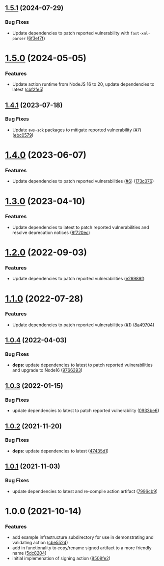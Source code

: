 ## [1.5.1](https://github.com/clowdhaus/aws-lambda-code-signing-action/compare/v1.5.0...v1.5.1) (2024-07-29)


### Bug Fixes

* Update dependencies to patch reported vulnerability with `fast-xml-parser` ([6f3ef7f](https://github.com/clowdhaus/aws-lambda-code-signing-action/commit/6f3ef7f599715a1ab928a2f143d5c6775d8a4762))

# [1.5.0](https://github.com/clowdhaus/aws-lambda-code-signing-action/compare/v1.4.1...v1.5.0) (2024-05-05)


### Features

* Update action runtime from NodeJS 16 to 20, update dependencies to latest ([cbf2fe5](https://github.com/clowdhaus/aws-lambda-code-signing-action/commit/cbf2fe56cc291cc8fb7fe9b7147a84a800aacc0e))

## [1.4.1](https://github.com/clowdhaus/aws-lambda-code-signing-action/compare/v1.4.0...v1.4.1) (2023-07-18)


### Bug Fixes

* Update `aws-sdk` packages to mitigate reported vulnerability ([#7](https://github.com/clowdhaus/aws-lambda-code-signing-action/issues/7)) ([ebc0579](https://github.com/clowdhaus/aws-lambda-code-signing-action/commit/ebc0579f1459c40a2313869bdf65c951bb3cd4d1))

# [1.4.0](https://github.com/clowdhaus/aws-lambda-code-signing-action/compare/v1.3.0...v1.4.0) (2023-06-07)


### Features

* Update dependencies to patch reported vulnerabilities ([#6](https://github.com/clowdhaus/aws-lambda-code-signing-action/issues/6)) ([173c076](https://github.com/clowdhaus/aws-lambda-code-signing-action/commit/173c0767472d1530f46f2529e65057b8eee5e8b1))

# [1.3.0](https://github.com/clowdhaus/aws-lambda-code-signing-action/compare/v1.2.0...v1.3.0) (2023-04-10)


### Features

* Update dependencies to latest to patch reported vulnerabilities and resolve deprecation notices ([8f720ec](https://github.com/clowdhaus/aws-lambda-code-signing-action/commit/8f720ecb78d617ef70bf631f45aa34695ec35ab4))

# [1.2.0](https://github.com/clowdhaus/aws-lambda-code-signing-action/compare/v1.1.0...v1.2.0) (2022-09-03)


### Features

* Update dependencies to patch reported vulnerabilities ([e29989f](https://github.com/clowdhaus/aws-lambda-code-signing-action/commit/e29989f6b99d61a2a73e1a86d785f28b350af677))

# [1.1.0](https://github.com/clowdhaus/aws-lambda-code-signing-action/compare/v1.0.4...v1.1.0) (2022-07-28)


### Features

* Update dependencies to patch reported vulnerabilities ([#1](https://github.com/clowdhaus/aws-lambda-code-signing-action/issues/1)) ([8a49704](https://github.com/clowdhaus/aws-lambda-code-signing-action/commit/8a49704edbe6af9a2384ab837121c84540bf7d5a))

## [1.0.4](https://github.com/clowdhaus/aws-lambda-code-signing-action/compare/v1.0.3...v1.0.4) (2022-04-03)


### Bug Fixes

* **deps:** update dependencies to latest to patch reported vulnerabilities and upgrade to Node16 ([9766393](https://github.com/clowdhaus/aws-lambda-code-signing-action/commit/97663933eb19a276361c6e84fb95469357847445))

## [1.0.3](https://github.com/clowdhaus/aws-lambda-code-signing-action/compare/v1.0.2...v1.0.3) (2022-01-15)


### Bug Fixes

* update dependencies to latest to patch reported vulnerability ([0933be6](https://github.com/clowdhaus/aws-lambda-code-signing-action/commit/0933be6b74be8cbd818c2f6250caae194b4a5439))

## [1.0.2](https://github.com/clowdhaus/aws-lambda-code-signing-action/compare/v1.0.1...v1.0.2) (2021-11-20)


### Bug Fixes

* **deps:** update dependencies to latest ([47435d1](https://github.com/clowdhaus/aws-lambda-code-signing-action/commit/47435d1495651b56b1e2ebc464f6c904b6fc98ad))

## [1.0.1](https://github.com/clowdhaus/aws-lambda-code-signing-action/compare/v1.0.0...v1.0.1) (2021-11-03)


### Bug Fixes

* update dependencies to latest and re-compile action artifact ([7996cb9](https://github.com/clowdhaus/aws-lambda-code-signing-action/commit/7996cb90335859cc78d35280bb31e04fe6914831))

# 1.0.0 (2021-10-14)


### Features

* add example infrastructure subdirectory for use in demonstrating and validating action ([cbe5524](https://github.com/clowdhaus/aws-lambda-code-signing-action/commit/cbe55243c236ad183067d934f947a7c2c6fdb2bb))
* add in functionality to copy/rename signed artifact to a more friendly name ([5dc8204](https://github.com/clowdhaus/aws-lambda-code-signing-action/commit/5dc82044e80a7e4e92b8a6a46d6232381e5cafa0))
* initial implemenation of signing action ([8508fe2](https://github.com/clowdhaus/aws-lambda-code-signing-action/commit/8508fe24d41f97be9d05eda46dbc2e25127e7a34))

